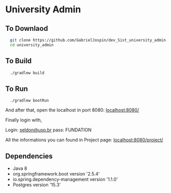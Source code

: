 # University Admin

## To Downlaod 
```bash
  git clone https://github.com/GabrielJospin/dev_Sist_university_admin.git
  cd university_admin
```

## To Build

```bash
  ./gradlew build
```

## To Run
```
  ./gradlew bootRun
```
And after that, open the localhost in port 8080: [localhost:8080/](localhost:8080/) 

Finally login with,

Login: seldon@usp.br
pass: FUNDATION

All the informations you can found in Project page: [localhost:8080/project/](localhost:8080/project/)

## Dependencies
- Java 8
- org.springframework.boot version '2.5.4'
- io.spring.dependency-management version '1.1.0'
- Postgres version '15.3'
